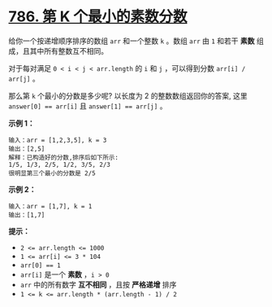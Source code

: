 # [786. 第 K 个最小的素数分数](https://leetcode-cn.com/problems/k-th-smallest-prime-fraction/)

给你一个按递增顺序排序的数组 `arr` 和一个整数 `k` 。数组 `arr` 由 `1` 和若干 **素数** 组成，且其中所有整数互不相同。

对于每对满足 `0 < i < j < arr.length` 的 `i` 和 `j` ，可以得到分数 `arr[i] / arr[j]` 。

那么第 `k` 个最小的分数是多少呢? 以长度为 2 的整数数组返回你的答案, 这里 `answer[0] == arr[i]` 且 `answer[1] == arr[j]` 。

**示例 1：**

```
输入：arr = [1,2,3,5], k = 3
输出：[2,5]
解释：已构造好的分数,排序后如下所示: 
1/5, 1/3, 2/5, 1/2, 3/5, 2/3
很明显第三个最小的分数是 2/5
```

**示例 2：**

```
输入：arr = [1,7], k = 1
输出：[1,7]
```

**提示：**

- `2 <= arr.length <= 1000`
- `1 <= arr[i] <= 3 * 104`
- `arr[0] == 1`
- `arr[i]` 是一个 **素数** ，`i > 0`
- `arr` 中的所有数字 **互不相同** ，且按 **严格递增** 排序
- `1 <= k <= arr.length * (arr.length - 1) / 2`
